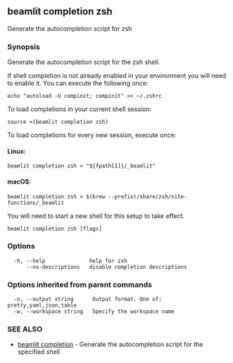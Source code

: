 ## beamlit completion zsh

Generate the autocompletion script for zsh

### Synopsis

Generate the autocompletion script for the zsh shell.

If shell completion is not already enabled in your environment you will need
to enable it.  You can execute the following once:

	echo "autoload -U compinit; compinit" >> ~/.zshrc

To load completions in your current shell session:

	source <(beamlit completion zsh)

To load completions for every new session, execute once:

#### Linux:

	beamlit completion zsh > "${fpath[1]}/_beamlit"

#### macOS:

	beamlit completion zsh > $(brew --prefix)/share/zsh/site-functions/_beamlit

You will need to start a new shell for this setup to take effect.


```
beamlit completion zsh [flags]
```

### Options

```
  -h, --help              help for zsh
      --no-descriptions   disable completion descriptions
```

### Options inherited from parent commands

```
  -o, --output string      Output format. One of: pretty,yaml,json,table
  -w, --workspace string   Specify the workspace name
```

### SEE ALSO

* [beamlit completion](beamlit_completion.md)	 - Generate the autocompletion script for the specified shell

